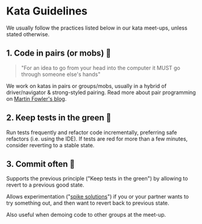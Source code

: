 # Kata Guidelines

We usually follow the practices listed below in our kata meet-ups, unless stated otherwise.

## 1. Code in pairs (or mobs) :paw_prints:

> "For an idea to go from your head into the computer it MUST go through someone else's hands"

We work on katas in pairs or groups/mobs, usually in a hybrid of driver/navigator & strong-styled pairing. Read more about pair programming on [Martin Fowler's blog](https://martinfowler.com/articles/on-pair-programming.html).

## 2. Keep tests in the green :vertical_traffic_light:

Run tests frequently and refactor code incrementally, preferring safe refactors (i.e. using the IDE). If tests are red for more than a few minutes, consider reverting to a stable state.

## 3. Commit often :checkered_flag:

Supports the previous principle ("Keep tests in the green") by allowing to revert to a previous good state.

Allows experimentation ("[spike solutions](https://www.jamesshore.com/Agile-Book/spike_solutions.html)") if you or your partner wants to try something out, and then want to revert back to previous state.

Also useful when demoing code to other groups at the meet-up.